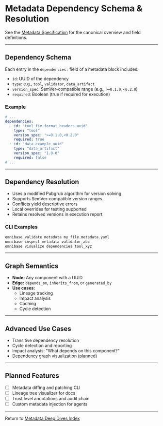 # Metadata Dependency Schema & Resolution

See the [Metadata Specification](../metadata.md) for the canonical overview and field definitions.

---

## Dependency Schema

Each entry in the `dependencies:` field of a metadata block includes:
- `id`: UUID of the dependency
- `type`: e.g., `tool`, `validator`, `data_artifact`
- `version_spec`: SemVer-compatible range (e.g., `>=0.1.0,<0.2.0`)
- `required`: Boolean (true if required for execution)

### Example

```yaml
# ...
dependencies:
  - id: "tool_fix_format_headers_uuid"
    type: "tool"
    version_spec: ">=0.1.0,<0.2.0"
    required: true
  - id: "data_example_uuid"
    type: "data_artifact"
    version_spec: "1.0.0"
    required: false
# ...
```

---

## Dependency Resolution

- Uses a modified Pubgrub algorithm for version solving
- Supports SemVer-compatible version ranges
- Conflicts yield descriptive errors
- Local overrides for testing supported
- Retains resolved versions in execution report

### CLI Examples

```bash
omnibase validate metadata my_file.metadata.yaml
omnibase inspect metadata validator_abc
omnibase visualize dependencies tool_xyz
```

---

## Graph Semantics

- **Node:** Any component with a UUID
- **Edge:** `depends_on`, `inherits_from`, or `generated_by`
- **Use cases:**
  - Lineage tracking
  - Impact analysis
  - Caching
  - Cycle detection

---

## Advanced Use Cases

- Transitive dependency resolution
- Cycle detection and reporting
- Impact analysis: "What depends on this component?"
- Dependency graph visualization (planned)

---

## Planned Features

- [ ] Metadata diffing and patching CLI
- [ ] Lineage tree visualizer for docs
- [ ] Trust level annotations and audit chain
- [ ] Custom metadata injection for agents

---

Return to [Metadata Deep Dives Index](index.md) 